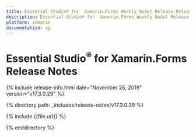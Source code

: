 ```yaml
---
title: Essential Studio® for  Xamarin.Forms Weekly NuGet Release Release Notes  
description: Essential Studio® for  Xamarin.Forms Weekly NuGet Release Release Notes  
platform: xamarin
documentation: ug
---
```


# Essential Studio<sup>®</sup> for  Xamarin.Forms  Release Notes  

{% include release-info.html date="November 26, 2019"  version="v17.3.0.29" %} 


{% directory path: _includes/release-notes/v17.3.0.29 %}

{% include {{file.url}} %}

{% enddirectory %}